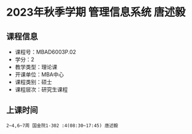 # 2023年秋季学期 管理信息系统 唐述毅






## 课程信息

- 课程号：MBAD6003P.02
- 学分：2
- 教学类型：理论课
- 开课单位：MBA中心
- 课程类别：硕士
- 课程层次：研究生课程

## 上课时间

```
2~4,6~7周 国金院1-302 :4(08:30~17:45) 唐述毅
```

